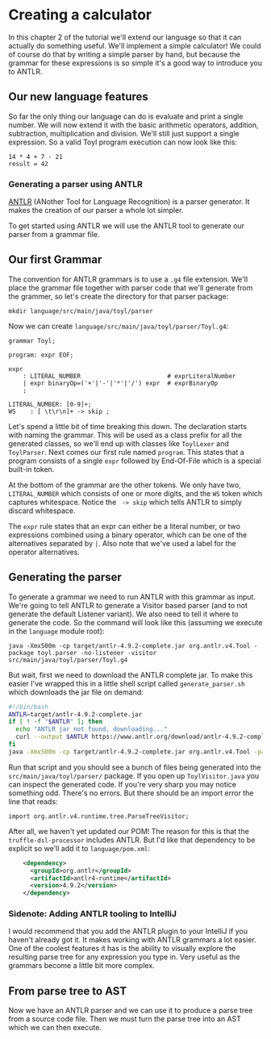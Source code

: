 # Creating a calculator

In this chapter 2 of the tutorial we'll extend our language so that it
can actually do something useful. We'll implement a simple calculator!
We could of course do that by writing a simple parser by hand, but
because the grammar for these expressions is so simple it's a good way
to introduce you to ANTLR.

## Our new language features

So far the only thing our language can do is evaluate and print a
single number. We will now extend it with the basic arithmetic
operators, addition, subtraction, multiplication and division. We'll
still just support a single expression. So a valid Toyl program
execution can now look like this:

```
14 * 4 + 7 - 21
result = 42
```

### Generating a parser using ANTLR

[ANTLR](https://www.antlr.org/) (ANother Tool for Language
Recognition) is a parser generator. It makes the creation of our
parser a whole lot simpler.

To get started using ANTLR we will use the ANTLR tool to generate our
parser from a grammar file.

## Our first Grammar

The convention for ANTLR grammars is to use a `.g4` file
extension. We'll place the grammar file together with parser code that
we'll generate from the grammer, so let's create the directory for
that parser package:

```
mkdir language/src/main/java/toyl/parser
```

Now we can create `language/src/main/java/toyl/parser/Toyl.g4`:

```
grammar Toyl;

program: expr EOF;

expr
    : LITERAL_NUMBER                        # exprLiteralNumber
    | expr binaryOp=('+'|'-'|'*'|'/') expr  # exprBinaryOp
    ;

LITERAL_NUMBER: [0-9]+;
WS    : [ \t\r\n]+ -> skip ;
```

Let's spend a little bit of time breaking this down. The declaration
starts with naming the grammar. This will be used as a class prefix
for all the generated classes, so we'll end up with classes like
`ToylLexer` and `ToylParser`. Next comes our first rule named
`program`. This states that a program consists of a single `expr`
followed by End-Of-File which is a special built-in token.

At the bottom of the grammar are the other tokens. We only have two,
`LITERAL_NUMBER` which consists of one or more digits, and the `WS`
token which captures whitespace. Notice the ` -> skip` which tells
ANTLR to simply discard whitespace.

The `expr` rule states that an expr can either be a literal number, or
two expressions combined using a binary operator, which can be one of
the alternatives separated by `|`. Also note that we've used a label
for the operator alternatives.

## Generating the parser 

To generate a grammar we need to run ANTLR with this grammar as
input. We're going to tell ANTLR to generate a Visitor based parser
(and to not generate the default Listener variant). We also need to
tell it where to generate the code. So the command will look like this
(assuming we execute in the `language` module root):

```
java -Xmx500m -cp target/antlr-4.9.2-complete.jar org.antlr.v4.Tool -package toyl.parser -no-listener -visitor src/main/java/toyl/parser/Toyl.g4
```

But wait, first we need to download the ANTLR complete jar. To make
this easier I've wrapped this in a little shell script called
`generate_parser.sh` which downloads the jar file on demand:

```bash
#!/bin/bash
ANTLR=target/antlr-4.9.2-complete.jar
if [ ! -f "$ANTLR" ]; then
  echo "ANTLR jar not found, downloading..."
  curl --output $ANTLR https://www.antlr.org/download/antlr-4.9.2-complete.jar
fi
java -Xmx500m -cp target/antlr-4.9.2-complete.jar org.antlr.v4.Tool -package toyl.parser -no-listener -visitor src/main/java/toyl/parser/Toyl.g4
```

Run that script and you should see a bunch of files being generated
into the `src/main/java/toyl/parser/` package. If you open up
`ToylVisitor.java` you can inspect the generated code. If you're very
sharp you may notice something odd. There's no errors. But there
should be an import error the line that reads:

```
import org.antlr.v4.runtime.tree.ParseTreeVisitor;
```

After all, we haven't yet updated our POM! The reason for this is that
the `truffle-dsl-processor` includes ANTLR. But I'd like that
dependency to be explicit so we'll add it to `language/pom.xml`:

```xml
    <dependency>
      <groupId>org.antlr</groupId>
      <artifactId>antlr4-runtime</artifactId>
      <version>4.9.2</version>
    </dependency>
```

### Sidenote: Adding ANTLR tooling to IntelliJ

I would recommend that you add the ANTLR plugin to your IntelliJ if
you haven't already got it. It makes working with ANTLR grammars a lot
easier. One of the coolest features it has is the ability to visually
explore the resulting parse tree for any expression you type in. Very
useful as the grammars become a little bit more complex.

## From parse tree to AST

Now we have an ANTLR parser and we can use it to produce a parse tree
from a source code file. Then we must turn the parse tree into an AST
which we can then execute.
